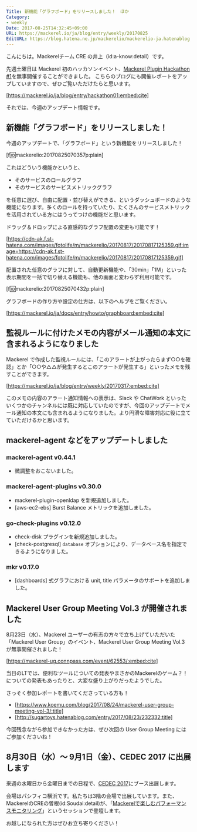 ```yaml
---
Title: 新機能「グラフボード」をリリースしました！　ほか
Category:
- weekly
Date: 2017-08-25T14:32:45+09:00
URL: https://mackerel.io/ja/blog/entry/weekly/20170825
EditURL: https://blog.hatena.ne.jp/mackerelio/mackerelio-ja.hatenablog.mackerel.io/atom/entry/8599973812291741928
---
```


こんにちは。Mackerelチーム CRE の井上（id:a-know:detail）です。

先週土曜日は Mackerel 初のハッカソンイベント、[Mackerel Plugin Hackathon #1](https://mackerelio.connpass.com/event/63087/)を無事開催することができました。
こちらのブログにも開催レポートをアップしていますので、ぜひご覧いただけたらと思います。



[https://mackerel.io/ja/blog/entry/hackathon01:embed:cite]



それでは、今週のアップデート情報です。


## 新機能「グラフボード」をリリースしました！
今週のアップデートで、「グラフボード」という新機能をリリースしました！

[f:id:mackerelio:20170825070357p:plain]

これはどういう機能かというと、

- そのサービスのロールグラフ
- そのサービスのサービスメトリックグラフ

を任意に選び、自由に配置・並び替えができる、というダッシュボードのような機能になります。多くのロールを持っていたり、たくさんのサービスメトリックを活用されている方にはうってつけの機能だと思います。

ドラッグ＆ドロップによる直感的なグラフ配置の変更も可能です！



[https://cdn-ak.f.st-hatena.com/images/fotolife/m/mackerelio/20170817/20170817125359.gif:image=https://cdn-ak.f.st-hatena.com/images/fotolife/m/mackerelio/20170817/20170817125359.gif]



配置された任意のグラフに対して、自動更新機能や、「30min」「1M」といった表示期間を一括で切り替える機能も、他の画面と変わらず利用可能です。

[f:id:mackerelio:20170825070432p:plain]

グラフボードの作り方や設定の仕方は、以下のヘルプをご覧ください。



[https://mackerel.io/ja/docs/entry/howto/graphboard:embed:cite]




## 監視ルールに付けたメモの内容がメール通知の本文に含まれるようになりました

Mackerel で作成した監視ルールには、「このアラートが上がったらまず○○を確認」とか「○○や△△が発生するとこのアラートが発生する」といったメモを残すことができます。



[https://mackerel.io/ja/blog/entry/weekly/20170317:embed:cite]



このメモの内容のアラート通知情報への表示は、Slack や ChatWork といったいくつかのチャンネルには既に対応していたのですが、今回のアップデートでメール通知の本文にも含まれるようになりました。より円滑な障害対応に役に立てていただけるかと思います。


## mackerel-agent などをアップデートしました
### mackerel-agent v0.44.1
- 微調整をおこないました。

### mackerel-agent-plugins v0.30.0
- mackerel-plugin-openldap を新規追加しました。
- [aws-ec2-ebs] Burst Balance メトリックを追加しました。

### go-check-plugins v0.12.0
- check-disk プラグインを新規追加しました。
- [check-postgresql] `database` オプションにより、データベース名を指定できるようになりました。

### mkr v0.17.0
- [dashboards] 式グラフにおける unit, title パラメータのサポートを追加しました。


## Mackerel User Group Meeting Vol.3 が開催されました
8月23日（水）、Mackerel ユーザーの有志の方々で立ち上げていただいた「Mackerel User Group」のイベント、Mackerel User Group Meeting Vol.3 が無事開催されました！



[https://mackerel-ug.connpass.com/event/62553/:embed:cite]



当日のLTでは、便利なツールについての発表やまさかのMackerelのゲーム？！についての発表もあったりと、大変な盛り上がりだったようでした。

さっそく参加レポートを書いてくださっている方も！



- [https://www.koemu.com/blog/2017/08/24/mackerel-user-group-meeting-vol-3/:title]
- [http://sugartoys.hatenablog.com/entry/2017/08/23/232332:title]



今回残念ながら参加できなかった方は、ぜひ次回の User Group Meeting にはご参加くださいね！


## 8月30日（水）〜 9月1日（金）、CEDEC 2017 に出展します
来週の水曜日から金曜日までの日程で、[CEDEC 2017](http://cedec.cesa.or.jp/2017/)にブース出展します。

会場はパシフィコ横浜です。私たちは3階の会場で出展しています。また、MackerelのCREの曽根(id:Soudai:detail)が、「[Mackerelで楽しむパフォーマンスモニタリング](http://cedec.cesa.or.jp/2017/session/ENG/s59102ddac323f/)」というセッションで登壇します。

お越しになられた方はぜひお立ち寄りください！
